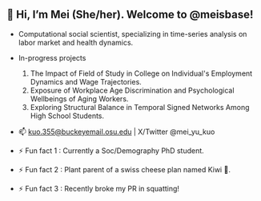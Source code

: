 ## 👋 Hi, I’m Mei (She/her). Welcome to @meisbase!

- Computational social scientist, specializing in time-series analysis on labor market and health dynamics. 
- In-progress projects

  1. The Impact of Field of Study in College on Individual's Employment Dynamics and Wage Trajectories.
  2. Exposure of Workplace Age Discrimination and Psychological Wellbeings of Aging Workers.
  3. Exploring Structural Balance in Temporal Signed Networks Among High School Students.
  
- 📫 kuo.355@buckeyemail.osu.edu | X/Twitter @mei_yu_kuo
  
- ⚡ Fun fact 1 : Currently a Soc/Demography PhD student. 
- ⚡ Fun fact 2 : Plant parent of a swiss cheese plan named Kiwi 🌱.
- ⚡ Fun fact 3 : Recently broke my PR in squatting! 

<!---
meis-git/meis-git is a ✨ special ✨ repository because its `README.md` (this file) appears on your GitHub profile.
You can click the Preview link to take a look at your changes.
--->
